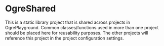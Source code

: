 # OgreShared
This is a static library project that is shared across projects in OgrePlayground. Common classes/functions used in more than one project should be placed here for reusability purposes. The other projects will reference this project in the project configuration settings.